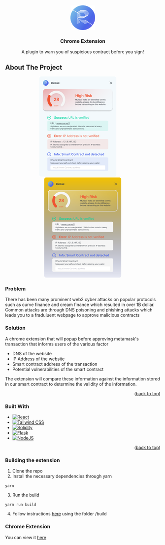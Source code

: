 <!-- PROJECT LOGO -->
<br />
<div align="center">
  <a href="https://github.com/othneildrew/Best-README-Template">
    <img src="images/logo.png" alt="Logo" width="80" height="80">
  </a>

  <h3 align="center">Chrome Extension</h3>

  <p align="center">
    A plugin to warn you of suspicious contract before you sign!
    <br />
  </p>
</div>

<!-- ABOUT THE PROJECT -->

## About The Project

<div align="center">
  <img src="images/screenshot-1.png" alt="Logo" width="250">
  &nbsp; &nbsp; &nbsp; &nbsp;
  <img src="images/screenshot-2.png" alt="Logo" width="250">
</div>

### Problem

There has been many prominent web2 cyber attacks on popular protocols such as curve finance and cream finance which resulted in over 1B dollar. Common attacks are through DNS poisoning and phishing attacks which leads you to a fraduluent webpage to approve malicious contracts

### Solution

A chrome extension that will popup before approving metamask's transaction that informs users of the various factor

- DNS of the website
- IP Address of the website
- Smart contract address of the transaction
- Potential vulnerabilities of the smart contract

The extension will compare these information against the information stored in our smart contract to determine the validity of the information.

<p align="right">(<a href="#readme-top">back to top</a>)</p>

### Built With

- [![React][react.js]][react-url]
- [![Tailwind CSS][tailwind css]][tailwind-url]
- [![Solidity][solidity]][solidity-url]
- [![Flask][flask]][flask-url]
- [![NodeJS][nodejs]][nodejs-url]

<p align="right">(<a href="#readme-top">back to top</a>)</p>

### Building the extension

1. Clone the repo
2. Install the necessary dependencies through yarn

```
yarn
```

3. Run the build

```
yarn run build
```

4. Follow instructions [here](https://superuser.com/questions/247651/how-does-one-install-an-extension-for-chrome-browser-from-the-local-file-system) using the folder /build

### Chrome Extension

You can view it [here](https://chrome.google.com/webstore/detail/derisk/lkafnhjnkfolengjlhmceojlmjbbllof?hl=en-GB&authuser=0)

<!-- MARKDOWN LINKS & IMAGES -->
<!-- https://www.markdownguide.org/basic-syntax/#reference-style-links -->

[react.js]: https://img.shields.io/badge/React-20232A?style=for-the-badge&logo=react&logoColor=61DAFB
[react-url]: https://reactjs.org/
[tailwind css]: https://img.shields.io/badge/Tailwind_CSS-38B2AC?style=for-the-badge&logo=tailwind-css&logoColor=white
[tailwind-url]: https://tailwindcss.com/
[solidity]: https://img.shields.io/badge/Solidity-e6e6e6?style=for-the-badge&logo=solidity&logoColor=black
[solidity-url]: https://soliditylang.org/
[flask]: https://img.shields.io/badge/Flask-000000?style=for-the-badge&logo=flask&logoColor=white
[flask-url]: https://flask.palletsprojects.com/en/2.2.x/
[nodejs]: https://img.shields.io/badge/node.js-6DA55F?style=for-the-badge&logo=node.js&logoColor=white
[nodejs-url]: https://nodejs.org/en/

